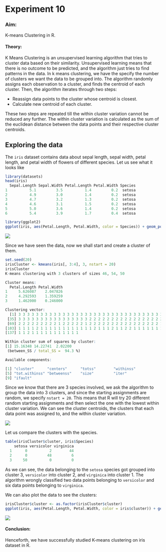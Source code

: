 # Experiment 10

### Aim:

K-means Clustering in R.

#### Theory:

K Means Clustering is an unsupervised learning algorithm that tries to cluster data based on their similarity. Unsupervised learning means that there is no outcome to be predicted, and the algorithm just tries to find patterns in the data. In k means clustering, we have the specify the number of clusters we want the data to be grouped into. The algorithm randomly assigns each observation to a cluster, and finds the centroid of each cluster. Then, the algorithm iterates through two steps:

* Reassign data points to the cluster whose centroid is closest.
* Calculate new centroid of each cluster.

These two steps are repeated till the within cluster variation cannot be reduced any further. The within cluster variation is calculated as the sum of the euclidean distance between the data points and their respective cluster centroids.

## Exploring the data

The `iris` dataset contains data about sepal length, sepal width, petal length, and petal width of flowers of different species. Let us see what it looks like

```r
library(datasets)
head(iris)
  Sepal.Length Sepal.Width Petal.Length Petal.Width Species
1          5.1         3.5          1.4         0.2  setosa
2          4.9         3.0          1.4         0.2  setosa
3          4.7         3.2          1.3         0.2  setosa
4          4.6         3.1          1.5         0.2  setosa
5          5.0         3.6          1.4         0.2  setosa
6          5.4         3.9          1.7         0.4  setosa
```

```r
library(ggplot2)
ggplot(iris, aes(Petal.Length, Petal.Width, color = Species)) + geom_point()
```

![](/home/akuma/Screenshots/Cheese_Sun-05Apr20_11.29.png)

Since we have seen the data, now we shall start and create a cluster of them.

```r
set.seed(20)
irisCluster <- kmeans(iris[, 3:4], 3, nstart = 20)
irisCluster
K-means clustering with 3 clusters of sizes 46, 54, 50

Cluster means:
  Petal.Length Petal.Width
1     5.626087    2.047826
2     4.292593    1.359259
3     1.462000    0.246000

Clustering vector:
  [1] 3 3 3 3 3 3 3 3 3 3 3 3 3 3 3 3 3 3 3 3 3 3 3 3 3 3 3 3 3 3 3 3 3 3
 [35] 3 3 3 3 3 3 3 3 3 3 3 3 3 3 3 3 2 2 2 2 2 2 2 2 2 2 2 2 2 2 2 2 2 2
 [69] 2 2 2 2 2 2 2 2 2 1 2 2 2 2 2 1 2 2 2 2 2 2 2 2 2 2 2 2 2 2 2 2 1 1
[103] 1 1 1 1 2 1 1 1 1 1 1 1 1 1 1 1 1 2 1 1 1 2 1 1 2 2 1 1 1 1 1 1 1 1
[137] 1 1 2 1 1 1 1 1 1 1 1 1 1 1

Within cluster sum of squares by cluster:
[1] 15.16348 14.22741  2.02200
 (between_SS / total_SS =  94.3 %)

Available components:

[1] "cluster"      "centers"      "totss"        "withinss"    
[5] "tot.withinss" "betweenss"    "size"         "iter"        
[9] "ifault"
```

Since we know that there are 3 species involved, we ask the algorithm to group the data into 3 clusters, and since the starting assignments are random, we specify `nstart = 20`. This means that R will try 20 different random starting assignments and then select the one with the lowest within cluster variation.  We can see the cluster centroids, the clusters that each data point was assigned to, and the within cluster variation.

![](/home/akuma/Screenshots/Cheese_Sun-05Apr20_11.31.png)

Let us compare the clusters with the species.

```r
table(irisCluster$cluster, iris$Species)
    setosa versicolor virginica
  1      0          2        44
  2      0         48         6
  3     50          0         0
```

As we can see, the data belonging to the `setosa` species got grouped into cluster 3, `versicolor` into cluster 2, and `virginica` into cluster 1. The algorithm wrongly classified two data points belonging to `versicolor` and six data points belonging to `virginica`.

We can also plot the data to see the clusters:

```r
irisCluster$cluster <- as.factor(irisCluster$cluster)
ggplot(iris, aes(Petal.Length, Petal.Width, color = iris$cluster)) + geom_point()
```

![](/home/akuma/Screenshots/Cheese_Sun-05Apr20_11.32.png)

#### Conclusion:

Henceforth, we have successfully studied K-means clustering on iris dataset in R.


